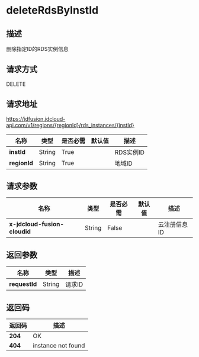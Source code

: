 # deleteRdsByInstId


## 描述
删除指定ID的RDS实例信息

## 请求方式
DELETE

## 请求地址
https://jdfusion.jdcloud-api.com/v1/regions/{regionId}/rds_instances/{instId}

|名称|类型|是否必需|默认值|描述|
|---|---|---|---|---|
|**instId**|String|True| |RDS实例ID|
|**regionId**|String|True| |地域ID|

## 请求参数
|名称|类型|是否必需|默认值|描述|
|---|---|---|---|---|
|**x-jdcloud-fusion-cloudid**|String|False| |云注册信息ID|


## 返回参数
|名称|类型|描述|
|---|---|---|
|**requestId**|String|请求ID|


## 返回码
|返回码|描述|
|---|---|
|**204**|OK|
|**404**|instance not found|
